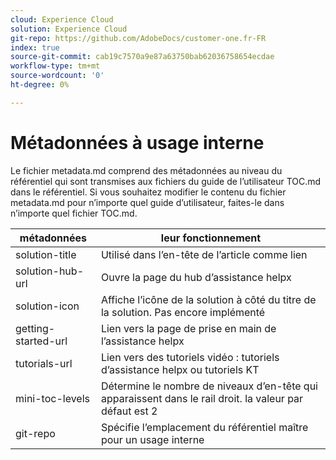 ```yaml
---
cloud: Experience Cloud
solution: Experience Cloud
git-repo: https://github.com/AdobeDocs/customer-one.fr-FR
index: true
source-git-commit: cab19c7570a9e87a63750bab62036758654ecdae
workflow-type: tm+mt
source-wordcount: '0'
ht-degree: 0%

---
```



# Métadonnées à usage interne

Le fichier metadata.md comprend des métadonnées au niveau du référentiel qui sont transmises aux fichiers du guide de l’utilisateur TOC.md dans le référentiel. Si vous souhaitez modifier le contenu du fichier metadata.md pour n’importe quel guide d’utilisateur, faites-le dans n’importe quel fichier TOC.md.

| métadonnées | leur fonctionnement |
|--- |--- |
| solution-title | Utilisé dans l’en-tête de l’article comme lien |
| solution-hub-url | Ouvre la page du hub d’assistance helpx |
| solution-icon | Affiche l’icône de la solution à côté du titre de la solution. Pas encore implémenté |
| getting-started-url | Lien vers la page de prise en main de l’assistance helpx |
| tutorials-url | Lien vers des tutoriels vidéo : tutoriels d’assistance helpx ou tutoriels KT |
| mini-toc-levels | Détermine le nombre de niveaux d’en-tête qui apparaissent dans le rail droit. la valeur par défaut est 2 |
| git-repo | Spécifie l’emplacement du référentiel maître pour un usage interne |
